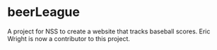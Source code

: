beerLeague
==========

A project for NSS to create a website that tracks baseball scores.
Eric Wright is now a contributor to this project.